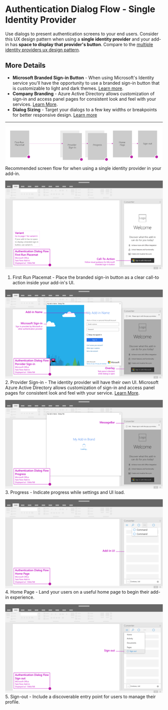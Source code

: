 # Authentication Dialog Flow - Single Identity Provider

Use dialogs to present authentication screens to your end users. Consider this UX design pattern when using a **single identity provider** and your add-in has **space to display that provider's button**. Compare to the [multiple identity providers ux design pattern](auth-multi.md).

## More Details

- **Microsoft Branded Sign-in Button** - When using Microsoft's Identity service you'll have the opportunity to use a branded sign-in button that is customizable to light and dark themes. [Learn more](https://azure.microsoft.com/en-us/documentation/articles/active-directory-branding-guidelines/#visual-guidance-for-sign-in).
- **Company Branding** - Azure Active Directory allows customization of sign-in and access panel pages for consistent look and feel with your services. [Learn More](https://azure.microsoft.com/en-us/documentation/articles/active-directory-add-company-branding/).
- **Dialog Sizing** - Target your dialogs to a few key widths or breakpoints for better responsive design. [Learn more](https://msdn.microsoft.com/windows/uwp/layout/screen-sizes-and-breakpoints-for-responsive-design)

***
![Authentication Dialog Single Identity - Flowchart](../images/auth_single_flow.png)
Recommended screen flow for when using a single identity provider in your add-in.

![Authentication Flow - First run placemat](../images/auth_single_taskPaneCallouts.png)
1. First Run Placemat - Place the branded sign-in button as a clear call-to action inside your add-in's UI.


![Authentication Dialog Single Identity - Provider Sign-in](../images/auth_single_taskPaneCallouts2.png)
2. Provider Sign-in - The identity provider will have their own UI. Microsoft Azure Active Directory allows customization of sign-in and access panel pages for consistent look and feel with your service. [Learn More](https://azure.microsoft.com/en-us/documentation/articles/active-directory-add-company-branding/).


![Authentication Dialog Single Identity - Progress](../images/auth_single_taskPaneCallouts3.png)
3. Progress - Indicate progress while settings and UI load.

![Authentication Dialog Single Identity - Home Page](../images/auth_single_taskPaneCallouts4.png)
4. Home Page - Land your users on a useful home page to begin their add-in experience.

![Authentication Dialog Single Identity - Sign-out](../images/auth_single_taskPaneCallouts5.png)
5. Sign-out - Include a discoverable entry point for users to manage their profile.

